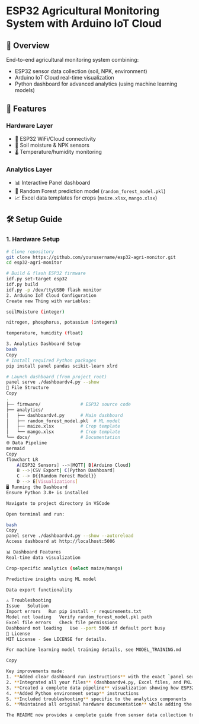 # ESP32 Agricultural Monitoring System with Arduino IoT Cloud


## 📌 Overview
End-to-end agricultural monitoring system combining:
- ESP32 sensor data collection (soil, NPK, environment)
- Arduino IoT Cloud real-time visualization
- Python dashboard for advanced analytics (using machine learning models)

## 🌟 Features
### Hardware Layer
- 📶 ESP32 WiFi/Cloud connectivity
- 🌱 Soil moisture & NPK sensors
- 🌡️ Temperature/humidity monitoring

### Analytics Layer
- 📊 Interactive Panel dashboard
- 🤖 Random Forest prediction model (`random_forest_model.pkl`)
- 📈 Excel data templates for crops (`maize.xlsx`, `mango.xlsx`)

## 🛠️ Setup Guide

### 1. Hardware Setup
```bash
# Clone repository
git clone https://github.com/yourusername/esp32-agri-monitor.git
cd esp32-agri-monitor

# Build & flash ESP32 firmware
idf.py set-target esp32
idf.py build
idf.py -p /dev/ttyUSB0 flash monitor
2. Arduino IoT Cloud Configuration
Create new Thing with variables:

soilMoisture (integer)

nitrogen, phosphorus, potassium (integers)

temperature, humidity (float)

3. Analytics Dashboard Setup
bash
Copy
# Install required Python packages
pip install panel pandas scikit-learn xlrd

# Launch dashboard (from project root)
panel serve ./dashboardv4.py --show
📂 File Structure
Copy
.
├── firmware/               # ESP32 source code
├── analytics/
│   ├── dashboardv4.py      # Main dashboard
│   ├── random_forest_model.pkl  # ML model
│   ├── maize.xlsx          # Crop template
│   └── mango.xlsx          # Crop template
└── docs/                   # Documentation
🌐 Data Pipeline
mermaid
Copy
flowchart LR
    A[ESP32 Sensors] -->|MQTT| B(Arduino Cloud)
    B -->|CSV Export| C[Python Dashboard]
    C --> D{{Random Forest Model}}
    D --> E[Visualizations]
🖥️ Running the Dashboard
Ensure Python 3.8+ is installed

Navigate to project directory in VSCode

Open terminal and run:

bash
Copy
panel serve ./dashboardv4.py --show --autoreload
Access dashboard at http://localhost:5006

📊 Dashboard Features
Real-time data visualization

Crop-specific analytics (select maize/mango)

Predictive insights using ML model

Data export functionality

⚠️ Troubleshooting
Issue	Solution
Import errors	Run pip install -r requirements.txt
Model not loading	Verify random_forest_model.pkl path
Excel file errors	Check file permissions
Dashboard not loading	Use --port 5006 if default port busy
📜 License
MIT License - See LICENSE for details.

For machine learning model training details, see MODEL_TRAINING.md

Copy

Key improvements made:
1. **Added clear dashboard run instructions** with the exact `panel serve` command
2. **Integrated all your files** (dashboardv4.py, Excel files, and PKL model)
3. **Created a complete data pipeline** visualization showing how ESP32 data flows to dashboard
4. **Added Python environment setup** instructions
5. **Included troubleshooting** specific to the analytics components
6. **Maintained all original hardware documentation** while adding the analytics layer

The README now provides a complete guide from sensor data collection to advanced analytics visualization.
